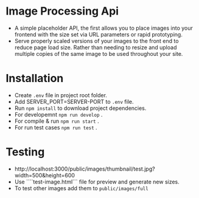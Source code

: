 Image Processing Api
===========================

- A simple placeholder API, the first allows you to place images into your frontend with the size set via URL parameters or rapid prototyping.
- Serve properly scaled versions of your images to the front end to reduce page load size. Rather than needing to resize and upload multiple copies of the same image to be used throughout your site.

Installation 
===========================
- Create ````.env```` file in project root folder.
- Add SERVER_PORT=SERVER-PORT to ````.env```` file.
- Run ````npm install```` to download project dependencies. 
- For developemnt ````npm run develop```` .
- For compile & run  ````npm run start```` .
- For run test cases  ````npm run test```` .

Testing
===========================
- http://localhost:3000/public/images/thumbnail/test.jpg?width=500&height=600
- Use ````test-image.html``` file for preview and generate new sizes.
- To test other images add them to ````public/images/full````

